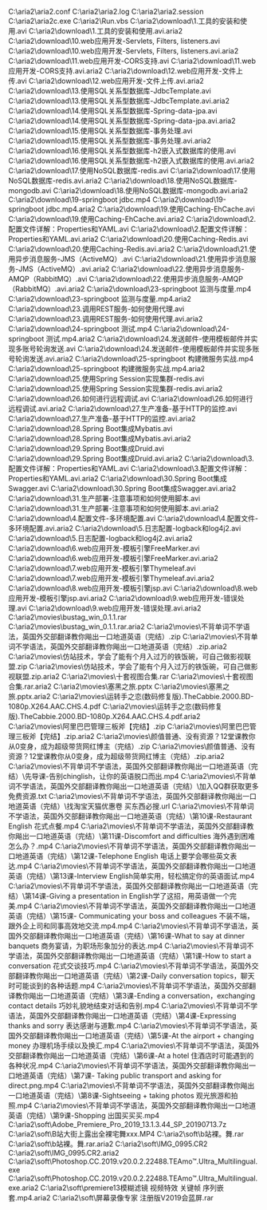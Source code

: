 C:\aria2\aria2.conf
C:\aria2\aria2.log
C:\aria2\aria2.session
C:\aria2\aria2c.exe
C:\aria2\Run.vbs
C:\aria2\download\1.工具的安装和使用.avi
C:\aria2\download\1.工具的安装和使用.avi.aria2
C:\aria2\download\10.web应用开发-Servlets, Filters, listeners.avi
C:\aria2\download\10.web应用开发-Servlets, Filters, listeners.avi.aria2
C:\aria2\download\11.web应用开发-CORS支持.avi
C:\aria2\download\11.web应用开发-CORS支持.avi.aria2
C:\aria2\download\12.web应用开发-文件上传.avi
C:\aria2\download\12.web应用开发-文件上传.avi.aria2
C:\aria2\download\13.使用SQL关系型数据库-JdbcTemplate.avi
C:\aria2\download\13.使用SQL关系型数据库-JdbcTemplate.avi.aria2
C:\aria2\download\14.使用SQL关系型数据库-Spring-data-jpa.avi
C:\aria2\download\14.使用SQL关系型数据库-Spring-data-jpa.avi.aria2
C:\aria2\download\15.使用SQL关系型数据库-事务处理.avi
C:\aria2\download\15.使用SQL关系型数据库-事务处理.avi.aria2
C:\aria2\download\16.使用SQL关系型数据库-h2嵌入式数据库的使用.avi
C:\aria2\download\16.使用SQL关系型数据库-h2嵌入式数据库的使用.avi.aria2
C:\aria2\download\17.使用NoSQL数据库-redis.avi
C:\aria2\download\17.使用NoSQL数据库-redis.avi.aria2
C:\aria2\download\18.使用NoSQL数据库-mongodb.avi
C:\aria2\download\18.使用NoSQL数据库-mongodb.avi.aria2
C:\aria2\download\19-springboot jdbc.mp4
C:\aria2\download\19-springboot jdbc.mp4.aria2
C:\aria2\download\19.使用Caching-EhCache.avi
C:\aria2\download\19.使用Caching-EhCache.avi.aria2
C:\aria2\download\2.配置文件详解：Properties和YAML.avi
C:\aria2\download\2.配置文件详解：Properties和YAML.avi.aria2
C:\aria2\download\20.使用Caching-Redis.avi
C:\aria2\download\20.使用Caching-Redis.avi.aria2
C:\aria2\download\21.使用异步消息服务-JMS（ActiveMQ）.avi
C:\aria2\download\21.使用异步消息服务-JMS（ActiveMQ）.avi.aria2
C:\aria2\download\22.使用异步消息服务-AMQP（RabbitMQ）.avi
C:\aria2\download\22.使用异步消息服务-AMQP（RabbitMQ）.avi.aria2
C:\aria2\download\23-springboot 监测与度量.mp4
C:\aria2\download\23-springboot 监测与度量.mp4.aria2
C:\aria2\download\23.调用REST服务-如何使用代理.avi
C:\aria2\download\23.调用REST服务-如何使用代理.avi.aria2
C:\aria2\download\24-springboot 测试.mp4
C:\aria2\download\24-springboot 测试.mp4.aria2
C:\aria2\download\24.发送邮件-使用模板邮件并实现多账号轮询发送.avi
C:\aria2\download\24.发送邮件-使用模板邮件并实现多账号轮询发送.avi.aria2
C:\aria2\download\25-springboot 构建微服务实战.mp4
C:\aria2\download\25-springboot 构建微服务实战.mp4.aria2
C:\aria2\download\25.使用Spring Session实现集群-redis.avi
C:\aria2\download\25.使用Spring Session实现集群-redis.avi.aria2
C:\aria2\download\26.如何进行远程调试.avi
C:\aria2\download\26.如何进行远程调试.avi.aria2
C:\aria2\download\27.生产准备-基于HTTP的监控.avi
C:\aria2\download\27.生产准备-基于HTTP的监控.avi.aria2
C:\aria2\download\28.Spring Boot集成Mybatis.avi
C:\aria2\download\28.Spring Boot集成Mybatis.avi.aria2
C:\aria2\download\29.Spring Boot集成Druid.avi
C:\aria2\download\29.Spring Boot集成Druid.avi.aria2
C:\aria2\download\3.配置文件详解：Properties和YAML.avi
C:\aria2\download\3.配置文件详解：Properties和YAML.avi.aria2
C:\aria2\download\30.Spring Boot集成Swagger.avi
C:\aria2\download\30.Spring Boot集成Swagger.avi.aria2
C:\aria2\download\31.生产部署-注意事项和如何使用脚本.avi
C:\aria2\download\31.生产部署-注意事项和如何使用脚本.avi.aria2
C:\aria2\download\4.配置文件-多环境配置.avi
C:\aria2\download\4.配置文件-多环境配置.avi.aria2
C:\aria2\download\5.日志配置-logback和log4j2.avi
C:\aria2\download\5.日志配置-logback和log4j2.avi.aria2
C:\aria2\download\6.web应用开发-模板引擎FreeMarker.avi
C:\aria2\download\6.web应用开发-模板引擎FreeMarker.avi.aria2
C:\aria2\download\7.web应用开发-模板引擎Thymeleaf.avi
C:\aria2\download\7.web应用开发-模板引擎Thymeleaf.avi.aria2
C:\aria2\download\8.web应用开发-模板引擎jsp.avi
C:\aria2\download\8.web应用开发-模板引擎jsp.avi.aria2
C:\aria2\download\9.web应用开发-错误处理.avi
C:\aria2\download\9.web应用开发-错误处理.avi.aria2
C:\aria2\movies\bustag_win_0.1.1.rar
C:\aria2\movies\bustag_win_0.1.1.rar.aria2
C:\aria2\movies\不背单词不学语法，英国外交部翻译教你飚出一口地道英语（完结）.zip
C:\aria2\movies\不背单词不学语法，英国外交部翻译教你飚出一口地道英语（完结）.zip.aria2
C:\aria2\movies\仿站技术，学会了能有个月入过万的铁饭碗，可自己做影视联盟.zip
C:\aria2\movies\仿站技术，学会了能有个月入过万的铁饭碗，可自己做影视联盟.zip.aria2
C:\aria2\movies\十套视图合集.rar
C:\aria2\movies\十套视图合集.rar.aria2
C:\aria2\movies\塞黑之旅.pptx
C:\aria2\movies\塞黑之旅.pptx.aria2
C:\aria2\movies\运转手之恋(数码修复版).TheCabbie.2000.BD-1080p.X264.AAC.CHS.4.pdf
C:\aria2\movies\运转手之恋(数码修复版).TheCabbie.2000.BD-1080p.X264.AAC.CHS.4.pdf.aria2
C:\aria2\movies\阿里巴巴管理三板斧【完结】.zip
C:\aria2\movies\阿里巴巴管理三板斧【完结】.zip.aria2
C:\aria2\movies\颜值普通、没有资源？12堂课教你从0变身，成为超级带货网红博主（完结）.zip
C:\aria2\movies\颜值普通、没有资源？12堂课教你从0变身，成为超级带货网红博主（完结）.zip.aria2
C:\aria2\movies\不背单词不学语法，英国外交部翻译教你飚出一口地道英语（完结）\先导课-告别chinglish，让你的英语脱口而出.mp4
C:\aria2\movies\不背单词不学语法，英国外交部翻译教你飚出一口地道英语（完结）\加入QQ群获取更多免费资源.txt
C:\aria2\movies\不背单词不学语法，英国外交部翻译教你飚出一口地道英语（完结）\找淘宝天猫优惠卷 买东西必搜.url
C:\aria2\movies\不背单词不学语法，英国外交部翻译教你飚出一口地道英语（完结）\第10课-Restaurant English 花式点餐.mp4
C:\aria2\movies\不背单词不学语法，英国外交部翻译教你飚出一口地道英语（完结）\第11课-Discomfort and difficulties 海外遇到困难怎么办？.mp4
C:\aria2\movies\不背单词不学语法，英国外交部翻译教你飚出一口地道英语（完结）\第12课-Telephone English 电话上要学会哪些英文表达.mp4
C:\aria2\movies\不背单词不学语法，英国外交部翻译教你飚出一口地道英语（完结）\第13课-Interview English简单实用，轻松搞定你的英语面试.mp4
C:\aria2\movies\不背单词不学语法，英国外交部翻译教你飚出一口地道英语（完结）\第14课-Giving a presentation in English学了这招，用英语做一个完美.mp4
C:\aria2\movies\不背单词不学语法，英国外交部翻译教你飚出一口地道英语（完结）\第15课- Communicating your boss and colleagues 不装不端，跟外企上司和同事高效地交流.mp4.mp4
C:\aria2\movies\不背单词不学语法，英国外交部翻译教你飚出一口地道英语（完结）\第16课-What to say at dinner banquets 商务宴请，为职场形象加分的表达.mp4
C:\aria2\movies\不背单词不学语法，英国外交部翻译教你飚出一口地道英语（完结）\第1课-How to start a conversation 花式交谈技巧.mp4
C:\aria2\movies\不背单词不学语法，英国外交部翻译教你飚出一口地道英语（完结）\第2课-Daily conversation topics，聊天时可能谈到的各种话题.mp4
C:\aria2\movies\不背单词不学语法，英国外交部翻译教你飚出一口地道英语（完结）\第3课-Ending a conversation，exchanging contact details 巧妙礼貌地结束对话和告别.mp4
C:\aria2\movies\不背单词不学语法，英国外交部翻译教你飚出一口地道英语（完结）\第4课-Expressing thanks and sorry 表达感谢与道歉.mp4
C:\aria2\movies\不背单词不学语法，英国外交部翻译教你飚出一口地道英语（完结）\第5课-At the airport + changing money 办理机场手续以及换汇.mp4
C:\aria2\movies\不背单词不学语法，英国外交部翻译教你飚出一口地道英语（完结）\第6课-At a hotel 住酒店时可能遇到的各种状况.mp4
C:\aria2\movies\不背单词不学语法，英国外交部翻译教你飚出一口地道英语（完结）\第7课- Taking public transport and asking for direct.png.mp4
C:\aria2\movies\不背单词不学语法，英国外交部翻译教你飚出一口地道英语（完结）\第8课-Sightseeing + taking photos 观光旅游和拍照.mp4
C:\aria2\movies\不背单词不学语法，英国外交部翻译教你飚出一口地道英语（完结）\第9课-Shopping 出国买买买.mp4
C:\aria2\soft\Adobe_Premiere_Pro_2019_13.1.3.44_SP_20190713.7z
C:\aria2\soft\B站大街上露出全裸宅舞xxx.MP4
C:\aria2\soft\b站裸。舞.rar
C:\aria2\soft\b站裸。舞.rar.aria2
C:\aria2\soft\IMG_0995.CR2
C:\aria2\soft\IMG_0995.CR2.aria2
C:\aria2\soft\Photoshop.CC.2019.v20.0.2.22488.TEAmo™.Ultra_Multilingual.exe
C:\aria2\soft\Photoshop.CC.2019.v20.0.2.22488.TEAmo™.Ultra_Multilingual.exe.aria2
C:\aria2\soft\premiere13模糊滤镜 视频特效 关键帧 序列嵌套.mp4.aria2
C:\aria2\soft\屏幕录像专家 注册版V2019会蓝屏.rar
